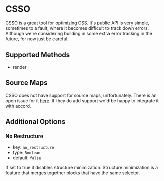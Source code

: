 # CSSO
CSSO is a great tool for optimizing CSS. It's public API is very simple, sometimes to a fault, where it becomes difficult to track down errors. Although we're considering building in some extra error tracking in the future, for now just be careful.

## Supported Methods
 - render

## Source Maps

CSSO does not have support for source maps, unfortunately. There is an open issue for it [here](https://github.com/css/csso/issues/173). If they do add support we'd be happy to integrate it with accord.

## Additional Options
### No Restructure
 - key: `no_restructure`
 - type: `Boolean`
 - default: `false`

If set to true it disables structure minimization. Structure minimization is a feature that merges together blocks that have the same selector.

